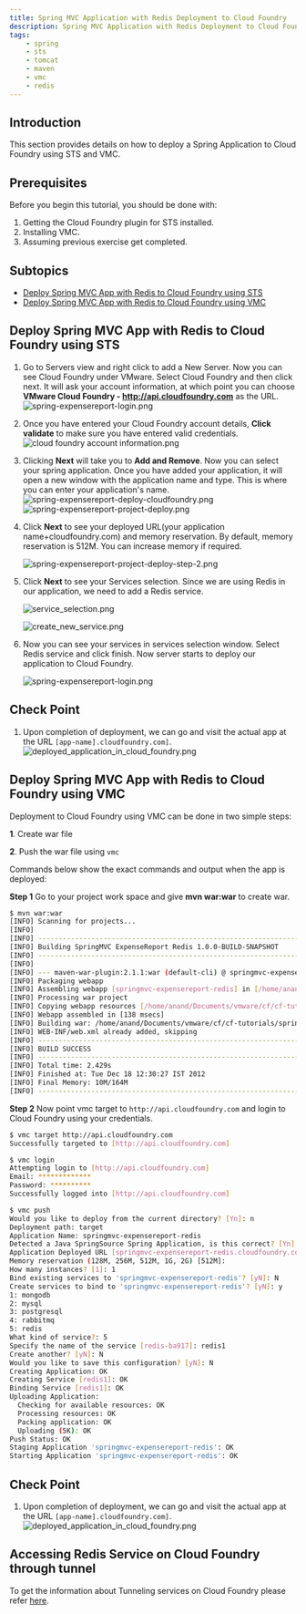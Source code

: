 ```yaml
---
title: Spring MVC Application with Redis Deployment to Cloud Foundry
description: Spring MVC Application with Redis Deployment to Cloud Foundry
tags:
    - spring
    - sts
    - tomcat
    - maven
    - vmc
    - redis
---
```


## Introduction
This section provides details on how to deploy a Spring Application to Cloud Foundry using STS and VMC.

## Prerequisites
Before you begin this tutorial, you should be done with:

1. Getting the Cloud Foundry plugin for STS installed.
2. Installing VMC.
3. Assuming previous exercise get completed.

## Subtopics

+ [Deploy Spring MVC App with Redis to Cloud Foundry using STS](#deploy-spring-mvc-app-with-redis-to-cloud-foundry-using-sts)
+ [Deploy Spring MVC App with Redis to Cloud Foundry using VMC](#deploy-spring-mvc-app-with-redis-to-cloud-foundry-using-vmc)

## Deploy Spring MVC App with Redis to Cloud Foundry using STS
1. Go to Servers view and right click to add a New Server. Now you can see Cloud Foundry under VMware. Select Cloud Foundry and then click next. It will ask your account information, at which point you can choose **VMware Cloud Foundry - http://api.cloudfoundry.com** as the URL.
  ![spring-expensereport-login.png](/images/spring_tutorial/cloud_foundry.png)
2. Once you have entered your Cloud Foundry account details, **Click validate** to make sure you have entered valid credentials.
  ![cloud foundry account information.png](/images/spring_tutorial/cloud_foundry_account.png)
3. Clicking **Next** will take you to **Add and Remove**. Now you can select your spring application. Once you have added your application, it will open a new window with the application name and type. This is where you can enter your application's name.
  ![spring-expensereport-deploy-cloudfoundry.png](/images/spring_redis_tutorial/cloud_foundry_project_deploy.png)
  ![spring-expensereport-project-deploy.png](/images/spring_redis_tutorial/project_deploy_step2.png)
4. Click **Next** to see your deployed URL(your application name+cloudfoundry.com) and memory reservation. By default, memory reservation is 512M. You can increase memory if required.

    ![spring-expensereport-project-deploy-step-2.png](/images/spring_redis_tutorial/project_deploy_step3.png)

5. Click **Next** to see your Services selection.  Since we are using Redis in our application, we need to add a Redis service.

    ![service_selection.png](/images/spring_redis_tutorial/service_selection.png)

    ![create_new_service.png](/images/spring_redis_tutorial/create_new_redis_service.png)

6. Now you can see your services in services selection window. Select Redis service and click finish. Now server starts to deploy our application to Cloud Foundry.

    ![spring-expensereport-login.png](/images/spring_redis_tutorial/redis_service_selection.png)

## Check Point
1. Upon completion of deployment, we can go and visit the actual app at the URL `[app-name].cloudfoundry.com]`.
  ![deployed_application_in_cloud_foundry.png](/images/spring_redis_tutorial/deployed_application_in_cloud_foundry.png)

## Deploy Spring MVC App with Redis to Cloud Foundry using VMC
Deployment to Cloud Foundry using VMC can be done in two simple steps:

**1**. Create war file

**2**. Push the war file using `vmc`

Commands below show the exact commands and output when the app is deployed:

**Step 1**  Go to your project work space and give **mvn war:war** to create war.

``` bash
$ mvn war:war
[INFO] Scanning for projects...
[INFO]
[INFO] ------------------------------------------------------------------------
[INFO] Building SpringMVC ExpenseReport Redis 1.0.0-BUILD-SNAPSHOT
[INFO] ------------------------------------------------------------------------
[INFO]
[INFO] --- maven-war-plugin:2.1.1:war (default-cli) @ springmvc-expensereport-redis ---
[INFO] Packaging webapp
[INFO] Assembling webapp [springmvc-expensereport-redis] in [/home/anand/Documents/vmware/cf/cf-tutorials/spring/springmvc-expensereport-redis/target/springmvc-expensereport-redis-1.0.0-BUILD-SNAPSHOT]
[INFO] Processing war project
[INFO] Copying webapp resources [/home/anand/Documents/vmware/cf/cf-tutorials/spring/springmvc-expensereport-redis/src/main/webapp]
[INFO] Webapp assembled in [138 msecs]
[INFO] Building war: /home/anand/Documents/vmware/cf/cf-tutorials/spring/springmvc-expensereport-redis/target/springmvc-expensereport-redis-1.0.0-BUILD-SNAPSHOT.war
[INFO] WEB-INF/web.xml already added, skipping
[INFO] ------------------------------------------------------------------------
[INFO] BUILD SUCCESS
[INFO] ------------------------------------------------------------------------
[INFO] Total time: 2.429s
[INFO] Finished at: Tue Dec 18 12:30:27 IST 2012
[INFO] Final Memory: 10M/164M
[INFO] ------------------------------------------------------------------------
```
**Step 2**  Now point vmc target to `http://api.cloudfoundry.com` and login to Cloud Foundry using your credentials.

```bash
$ vmc target http://api.cloudfoundry.com
Successfully targeted to [http://api.cloudfoundry.com]

$ vmc login
Attempting login to [http://api.cloudfoundry.com]
Email: *************
Password: **********
Successfully logged into [http://api.cloudfoundry.com]

$ vmc push
Would you like to deploy from the current directory? [Yn]: n
Deployment path: target
Application Name: springmvc-expensereport-redis
Detected a Java SpringSource Spring Application, is this correct? [Yn]: Y
Application Deployed URL [springmvc-expensereport-redis.cloudfoundry.com]:
Memory reservation (128M, 256M, 512M, 1G, 2G) [512M]:
How many instances? [1]: 1
Bind existing services to 'springmvc-expensereport-redis'? [yN]: N
Create services to bind to 'springmvc-expensereport-redis'? [yN]: y
1: mongodb
2: mysql
3: postgresql
4: rabbitmq
5: redis
What kind of service?: 5
Specify the name of the service [redis-ba917]: redis1
Create another? [yN]: N
Would you like to save this configuration? [yN]: N
Creating Application: OK
Creating Service [redis1]: OK
Binding Service [redis1]: OK
Uploading Application:
  Checking for available resources: OK
  Processing resources: OK
  Packing application: OK
  Uploading (5K): OK
Push Status: OK
Staging Application 'springmvc-expensereport-redis': OK
Starting Application 'springmvc-expensereport-redis': OK
```

## Check Point
1. Upon completion of deployment, we can go and visit the actual app at the URL `[app-name].cloudfoundry.com]`.
  ![deployed_application_in_cloud_foundry.png](/images/spring_redis_tutorial/deployed_application_in_cloud_foundry.png)

## Accessing Redis Service on Cloud Foundry through tunnel
To get the information about Tunneling services on Cloud Foundry please refer [here](/frameworks/java/spring/tutorials/springmvc-redis/redis-dataservice-tunnel-on-cloudfoundry.html).
